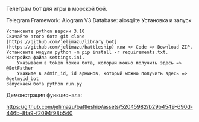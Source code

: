 Телеграм бот для игры в морской бой.

Telegram Framework: Aiogram V3
Database: aiosqlite
Установка и запуск

    Установите python версии 3.10
    Скачайте этого бота git clone [https://github.com/jelimazu/library_bot](https://github.com/jelimazu/battleship) или <> Code => Download ZIP.
    Установите модули python -m pip install -r requirements.txt.
    Настройка файла settings.ini.
        Указываем в token токен бота, который можно получить здесь => @BotFather
        Укажите в admin_id, id админов, который можно получить здесь => @getmyid_bot
    Запускаем бота python run.py

Демонстрация функционала:

https://github.com/jelimazu/battleship/assets/52045982/b29b4549-690d-446b-8fa9-f2094f98b540
